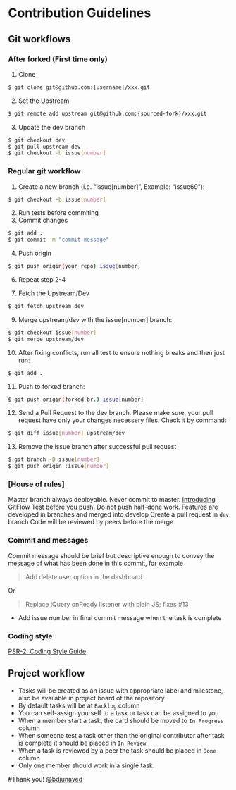# Contribution Guidelines
## Git workflows
### After forked (First time only)
1. Clone
``` bash
$ git clone git@github.com:{username}/xxx.git
```
2. Set the Upstream
``` bash
$ git remote add upstream git@github.com:{sourced-fork}/xxx.git
```
3. Update the dev branch
``` bash
$ git checkout dev
$ git pull upstream dev
$ git checkout -b issue[number]
```

### Regular git workflow
1. Create a new branch (i.e. “issue[number]”, Example: “issue69”):
``` bash
$ git checkout -b issue[number]
```
2. Run tests before commiting
3. Commit changes
``` bash
$ git add .
$ git commit -m "commit message"
```
4. Push origin
``` bash
$ git push origin(your repo) issue[number]
```
6. Repeat step 2-4

7. Fetch the Upstream/Dev
``` bash
$ git fetch upstream dev
```

9. Merge upstream/dev with the issue[number] branch:
``` bash
$ git checkout issue[number]
$ git merge upstream/dev
```

10. After fixing conflicts, run all test to ensure nothing breaks and then just run:
``` bash
$ git add .
```

11. Push to forked branch:
``` bash
$ git push origin(forked br.) issue[number]
```

12. Send a Pull Request to the dev branch.
Please make sure, your pull request have only your changes necessery files.
Check it by command:
``` bash
$ git diff issue[number] upstream/dev
```

13. Remove the issue branch after successful pull request
``` bash
$ git branch -D issue[number]
$ git push origin :issue[number]
```

### [House of rules]
Master branch always deployable.
Never commit to master.
[Introducing GitFlow](https://datasift.github.io/gitflow/IntroducingGitFlow.html)
Test before you push. Do not push half-done work.
Features are developed in branches and merged into develop
Create a pull request in `dev` branch
Code will be reviewed by peers before the merge

### Commit and messages
Commit message should be brief but descriptive enough to convey the message of what has been done in this commit, for example 

> Add delete user option in the dashboard

Or
> Replace jQuery onReady listener with plain JS; fixes #13

* Add issue number in final commit message when the task is complete

### Coding style
[PSR-2: Coding Style Guide](https://www.php-fig.org/psr/psr-2/) 


## Project workflow
* Tasks will be created as an issue with appropriate label and milestone, also be available in project board of the repository
* By default tasks will be at `Backlog` column
* You can self-assign yourself to a task or task can be assigned to you
* When a member start a task, the card should be moved to `In Progress` column
* When someone test a task other than the original contributor after task is complete it should be placed in `In Review`
* When a task is reviewed by a peer the task should be placed in `Done` column
* Only one member should work in a single task.

#Thank you!
[@bdjunayed](https://twitter.com/bdjunayed)